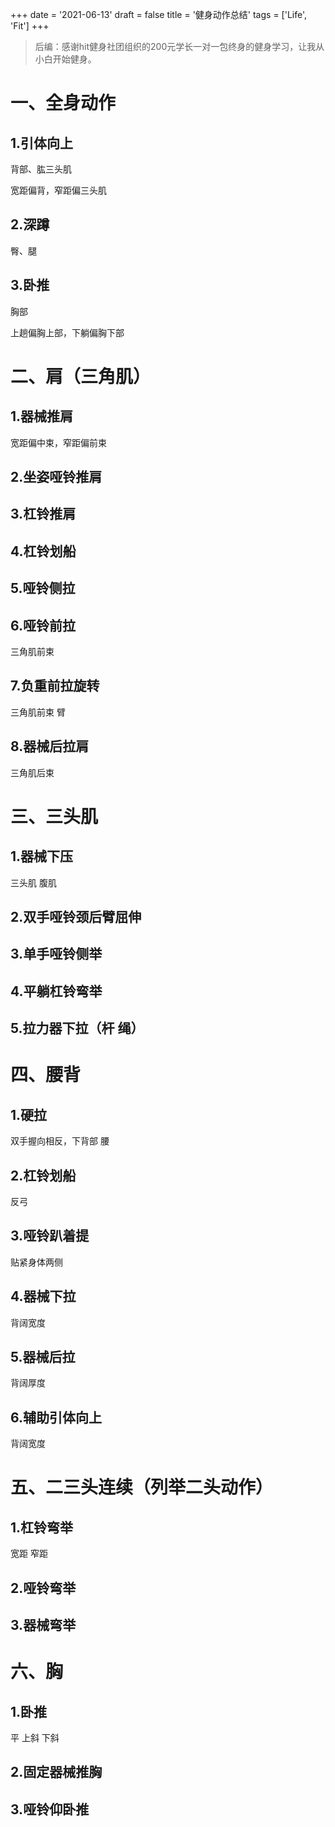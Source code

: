 +++
date = '2021-06-13'
draft = false
title = '健身动作总结'
tags = ['Life', 'Fit']
+++

> 后编：感谢hit健身社团组织的200元学长一对一包终身的健身学习，让我从小白开始健身。

# 一、全身动作

## 1.引体向上

背部、肱三头肌

宽距偏背，窄距偏三头肌

## 2.深蹲

臀、腿

## 3.卧推

胸部

上趟偏胸上部，下躺偏胸下部

# 二、肩（三角肌）

## 1.器械推肩

宽距偏中束，窄距偏前束

## 2.坐姿哑铃推肩

## 3.杠铃推肩

## 4.杠铃划船

## 5.哑铃侧拉

## 6.哑铃前拉

三角肌前束

## 7.负重前拉旋转

三角肌前束 臂

## 8.器械后拉肩

三角肌后束

# 三、三头肌

## 1.器械下压

三头肌 腹肌

## 2.双手哑铃颈后臂屈伸

## 3.单手哑铃侧举

## 4.平躺杠铃弯举

## 5.拉力器下拉（杆 绳）

# 四、腰背

## 1.硬拉

双手握向相反，下背部 腰

## 2.杠铃划船

反弓

## 3.哑铃趴着提

贴紧身体两侧

## 4.器械下拉

背阔宽度

## 5.器械后拉

背阔厚度

## 6.辅助引体向上

背阔宽度

# 五、二三头连续（列举二头动作）

## 1.杠铃弯举

宽距 窄距

## 2.哑铃弯举

## 3.器械弯举

# 六、胸

## 1.卧推

平 上斜 下斜

## 2.固定器械推胸

## 3.哑铃仰卧推